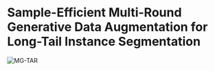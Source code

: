 # Sample-Efficient Multi-Round Generative Data Augmentation for Long-Tail Instance Segmentation

![MG-TAR](https://github.com/kaist-dmlab/MRCA/assets/overview.png)
